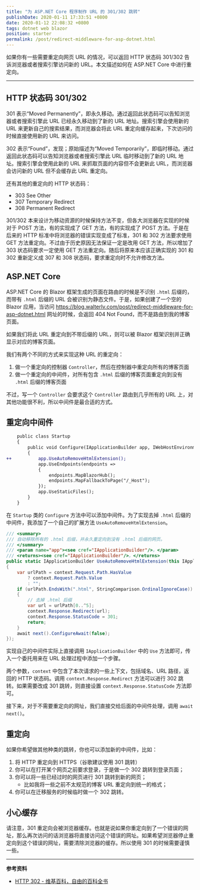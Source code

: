 ```yaml
---
title: "为 ASP.NET Core 程序制作 URL 的 301/302 跳转"
publishDate: 2020-01-11 17:33:51 +0800
date: 2020-01-12 22:08:32 +0800
tags: dotnet web blazor
position: starter
permalink: /post/redirect-middleware-for-asp-dotnet.html
---
```


如果你有一些需要重定向网页 URL 的情况，可以返回 HTTP 状态码 301/302 告诉浏览器或者搜索引擎访问新的 URL。本文描述如何在 ASP.NET Core 中进行重定向。

---

<div id="toc"></div>

## HTTP 状态码 301/302

301 表示“Moved Permanently”，即永久移动。通过返回此状态码可以告知浏览器或者搜索引擎此 URL 已经永久移动到了新的 URL 地址。搜索引擎会使用新的 URL 来更新自己的搜索结果，而浏览器会将此 URL 重定向缓存起来，下次访问的时候直接使用新的 URL 来访问。

302 表示“Found”，发现；原始描述为“Moved Temporarily”，即临时移动。通过返回此状态码可以告知浏览器或者搜索引擎此 URL 临时移动到了新的 URL 地址。搜索引擎会使用此新的 URL 来抓取页面的内容但不会更新此 URL，而浏览器会访问新的 URL 但不会缓存此 URL 重定向。

还有其他的重定向的 HTTP 状态码：

- 303 See Other
- 307 Temporary Redirect
- 308 Permanent Redirect

301/302 本来设计为移动资源的时候保持方法不变，但各大浏览器在实现的时候对于 POST 方法，有的实现成了 GET 方法，有的实现成了 POST 方法。于是在后来的 HTTP 标准中将浏览器的错误实现变成了标准，301 和 302 方法要求使用 GET 方法重定向。不过由于历史原因无法保证一定是改用 GET 方法，所以增加了 303 状态码要求一定使用 GET 方法重定向。随后将原来本应该正确实现的 301 和 302 重新定义成 307 和 308 状态码，要求重定向时不允许修改方法。

## ASP.NET Core

ASP.NET Core 的 Blazor 框架生成的页面在路由的时候是不识别 `.html` 后缀的，而带有 `.html` 后缀的 URL 会被识别为静态文件。于是，如果创建了一个空的 Blazor 应用，当访问 <https://blog.walterlv.com/post/redirect-middleware-for-asp-dotnet.html> 网址的时候，会返回 404 Not Found，而不是路由到我的博客页面。

如果我们将此 URL 重定向到不带后缀的 URL，则可以被 Blazor 框架识别并正确显示对应的博客页面。

我们有两个不同的方式来实现这种 URL 的重定向：

1. 做一个重定向的控制器 `Controller`，然后在控制器中重定向所有的博客页面
2. 做一个重定向的中间件，对所有包含 `.html` 后缀的博客页面重定向到没有 `.html` 后缀的博客页面

不过，写一个 `Controller` 会要求这个 `Controller` 路由到几乎所有的 URL 上，对其他功能很不利，所以中间件是最合适的方式。

## 重定向中间件

```diff
    public class Startup
    {
        public void Configure(IApplicationBuilder app, IWebHostEnvironment env)
        {
++          app.UseAutoRemoveHtmlExtension();
            app.UseEndpoints(endpoints =>
            {
                endpoints.MapBlazorHub();
                endpoints.MapFallbackToPage("/_Host");
            });
            app.UseStaticFiles();
        }
    }
```

在 `Startup` 类的 `Configure` 方法中可以添加中间件。为了实现去掉 `.html` 后缀的中间件，我添加了一个自己的扩展方法 `UseAutoRemoveHtmlExtension`。

```csharp
/// <summary>
/// 自动移除所有的 .html 后缀，并永久重定向到没有 .html 后缀的网页。
/// </summary>
/// <param name="app"><see cref="IApplicationBuilder"/>。</param>
/// <returns><see cref="IApplicationBuilder"/>。</returns>
public static IApplicationBuilder UseAutoRemoveHtmlExtension(this IApplicationBuilder app) => app.Use(async (context, next) =>
{
    var urlPath = context.Request.Path.HasValue
        ? context.Request.Path.Value
        : "";
    if (urlPath.EndsWith(".html", StringComparison.OrdinalIgnoreCase))
    {
        // 去掉 .html 后缀
        var url = urlPath[0..^5];
        context.Response.Redirect(url);
        context.Response.StatusCode = 301;
        return;
    }
    await next().ConfigureAwait(false);
});
```

实现自己的中间件实际上直接调用 `IApplicationBuilder` 中的 `Use` 方法即可，传入一个委托用来在 URL 处理过程中添加一个步骤。

两个参数，`context` 中包含了本次请求的一些上下文，包括域名、URL 路径，返回的 HTTP 状态码。调用 `context.Response.Redirect` 方法可以进行 302 跳转。如果需要改成 301 跳转，则直接设置 `context.Response.StatusCode` 方法即可。

接下来，对于不需要重定向的网址，我们直接交给后面的中间件处理，调用 `await next()`。

## 重定向

如果你希望做其他种类的跳转，你也可以添加新的中间件，比如：

1. 将 HTTP 重定向到 HTTPS（谷歌建议使用 301 跳转）
2. 你可以在打开某个网页之前要求登录，于是做一个 302 跳转到登录页面；
3. 你可以将一些已经过时的网页进行 301 跳转到新的网页；
    - 比如我将一些之前不太规范的博客 URL 重定向到统一的格式；
4. 你可以在迁移服务的时候临时做一个 302 跳转。

## 小心缓存

请注意，301 重定向会被浏览器缓存。也就是说如果你重定向到了一个错误的网址，那么再次访问的话浏览器将直接访问这个错误的网址。如果希望浏览器停止重定向到这个错误的网址，需要清除浏览器的缓存。所以使用 301 的时候需要谨慎一些。

---

**参考资料**

- [HTTP 302 - 维基百科，自由的百科全书](https://zh.wikipedia.org/wiki/HTTP_302)

